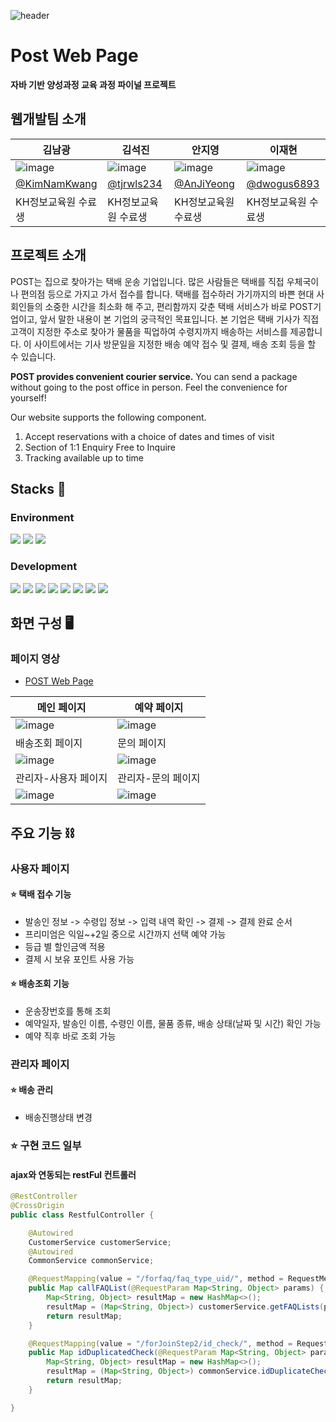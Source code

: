 ![header](https://capsule-render.vercel.app/api?type=slice&color=gradient&height=150&section=footer&text=Final%20Project&fontSize=80)
# Post Web Page
**자바 기반 양성과정 교육 과정 파이널 프로젝트**

## 웹개발팀 소개
김남광|김석진|안지영|이재현
---|---|---|---|
![image](https://user-images.githubusercontent.com/109323666/224196633-94224d01-214c-4c87-a813-fa0c84334b5d.png)|![image](https://user-images.githubusercontent.com/109323666/224196675-159375e6-2236-4525-a001-8ec009a636ff.png)|![image](https://user-images.githubusercontent.com/109323666/224196718-2b698f59-275a-476e-b8ae-747b5865e7db.png)|![image](https://user-images.githubusercontent.com/109323666/224196742-2d7e3d91-3c43-4b2b-83e2-b0823fe991fe.png)|
[@KimNamKwang](https://github.com/KimNamKwang)|[@tjrwls234](https://github.com/tjrwls234)|[@AnJiYeong](https://github.com/AnJiYeong)|[@dwogus6893](https://github.com/dwogus6893)|
KH정보교육원 수료생|KH정보교육원 수료생|KH정보교육원 수료생|KH정보교육원 수료생|

## 프로젝트 소개
POST는 집으로 찾아가는 택배 운송 기업입니다. 많은 사람들은 택배를 직접 우체국이나 편의점 등으로 가지고 가서 접수를 합니다. 택배를 접수하러 가기까지의 바쁜 현대 사회인들의 소중한 시간을 최소화 해 주고, 편리함까지 갖춘 택배 서비스가 바로 POST기업이고, 앞서 말한 내용이 본 기업의 궁극적인 목표입니다. 본 기업은 택배 기사가 직접 고객이 지정한 주소로 찾아가 물품을 픽업하여 수령지까지 배송하는 서비스를 제공합니다. 이 사이트에서는 기사 방문일을 지정한 배송 예약 접수 및 결제, 배송 조회 등을 할 수 있습니다.

**POST provides convenient courier service.**
You can send a package without going to the post office in person. Feel the convenience for yourself!

Our website supports the following component.
1. Accept reservations with a choice of dates and times of visit
2. Section of 1:1 Enquiry Free to Inquire
3. Tracking available up to time

</hr>

## Stacks 🔧
### Environment
<img src="https://img.shields.io/badge/Java-007396?style=for-the-badge&logo=Java&logoColor=white"> <img src="https://img.shields.io/badge/Git-F05032?style=for-the-badge&logo=Git&logoColor=white"> <img src="https://img.shields.io/badge/GitHub-181717?style=for-the-badge&logo=GitHub&logoColor=white">

### Development
<img src="https://img.shields.io/badge/Bootstrap-7952B3?style=for-the-badge&logo=Bootstrap&logoColor=white"> <img src="https://img.shields.io/badge/MySQL-4479A1?style=for-the-badge&logo=MySQL&logoColor=white"> <img src="https://img.shields.io/badge/JavaScript-F7DF1E?style=for-the-badge&logo=JavaScript&logoColor=black"> <img src="https://img.shields.io/badge/Spring%20Boot-6DB33F?style=for-the-badge&logo=Spring%20Boot&logoColor=white"> <img src="https://img.shields.io/badge/jQuery-0769AD?style=for-the-badge&logo=jQuery&logoColor=white"> <img src="https://img.shields.io/badge/HTML-E34F26?style=for-the-badge&logo=HTML&logoColor=white"> <img src="https://img.shields.io/badge/CSS-1572B6?style=for-the-badge&logo=CSS&logoColor=white"> <img src="https://img.shields.io/badge/Bootstrap-7952B3?style=for-the-badge&logo=Bootstrap&logoColor=white"> 

</hr>

## 화면 구성 🖥
### 페이지 영상
* [POST Web Page](https://www.youtube.com/watch?v=SDOiq77q_7Q)

메인 페이지|예약 페이지|
---|---|
![image](https://user-images.githubusercontent.com/109323666/224203281-2acf75cd-d972-415d-97ac-4f85631e039d.png)|![image](https://user-images.githubusercontent.com/109323666/224203983-d9db226b-4b01-4439-95e8-235c00bacdb8.png)
배송조회 페이지|문의 페이지|
![image](https://user-images.githubusercontent.com/109323666/224204377-d0136d8f-a261-4766-8c3f-02ba3225621c.png)|![image](https://user-images.githubusercontent.com/109323666/224204676-4f7c984d-d7bb-434c-b1d0-5120fd9ba74d.png)
관리자-사용자 페이지|관리자-문의 페이지|
![image](https://user-images.githubusercontent.com/109323666/224205061-30e2b542-f652-4928-afa8-005ca89871ba.png)|![image](https://user-images.githubusercontent.com/109323666/224205119-92416c7a-98f7-44a9-8555-02686e453e69.png)

</hr>

## 주요 기능 ⛓️
### 사용자 페이지
#### ⭐ 택배 접수 기능
* 발송인 정보 -> 수령입 정보 -> 입력 내역 확인 -> 결제 -> 결제 완료 순서
* 프리미엄은 익일~+2일 중으로 시간까지 선택 예약 가능
* 등급 별 할인금액 적용
* 결제 시 보유 포인트 사용 가능

#### ⭐ 배송조회 기능
* 운송장번호를 통해 조회
* 예약일자, 발송인 이름, 수령인 이름, 물품 종류, 배송 상태(날짜 및 시간) 확인 가능
* 예약 직후 바로 조회 가능

### 관리자 페이지
#### ⭐ 배송 관리
* 배송진행상태 변경

</hr>

### ⭐ 구현 코드 일부
#### ajax와 연동되는 restFul 컨트롤러
```java
@RestController
@CrossOrigin
public class RestfulController {

    @Autowired
    CustomerService customerService;
    @Autowired
    CommonService commonService;

    @RequestMapping(value = "/forfaq/faq_type_uid/", method = RequestMethod.GET)
    public Map callFAQList(@RequestParam Map<String, Object> params) {
        Map<String, Object> resultMap = new HashMap<>();
        resultMap = (Map<String, Object>) customerService.getFAQLists(params);
        return resultMap;
    }

    @RequestMapping(value = "/forJoinStep2/id_check/", method = RequestMethod.GET)
    public Map idDuplicatedCheck(@RequestParam Map<String, Object> params) {
        Map<String, Object> resultMap = new HashMap<>();
        resultMap = (Map<String, Object>) commonService.idDuplicateCheck(params);
        return resultMap;
    }

}
```
